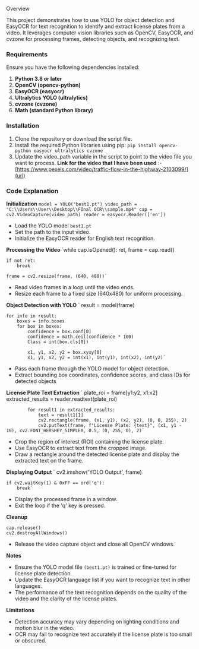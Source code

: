 Overview

This project demonstrates how to use YOLO for object detection and EasyOCR for text recognition to identify and extract license plates from a video. It leverages computer vision libraries such as OpenCV, EasyOCR, and cvzone for processing frames, detecting objects, and recognizing text.

### Requirements

Ensure you have the following dependencies installed:

1. **Python 3.8 or later**
2. **OpenCV (opencv-python)**
3. **EasyOCR (easyocr)**
4. **Ultralytics YOLO (ultralytics)**
5. **cvzone (cvzone)**
6. **Math (standard Python library)**

### Installation

1. Clone the repository or download the script file.
2. Install the required Python libraries using pip:
`pip install opencv-python easyocr ultralytics cvzone`
3. Update the video_path variable in the script to point to the video file you want to process.
**Link for the video that I have been used** :- [https://www.pexels.com/video/traffic-flow-in-the-highway-2103099/](url)

### Code Explanation
**Initialization**
`model = YOLO("best1.pt")
video_path = "C:\\Users\\User\\Desktop\\FInal OCR\\sample.mp4"
cap = cv2.VideoCapture(video_path)
reader = easyocr.Reader(['en'])`

- Load the YOLO model `best1.pt`
- Set the path to the input video.
- Initialize the EasyOCR reader for English text recognition.

**Processing the Video**
`while cap.isOpened():
    ret, frame = cap.read()

    if not ret:
        break
    
    frame = cv2.resize(frame, (640, 480))`

- Read video frames in a loop until the video ends.
- Resize each frame to a fixed size (640x480) for uniform processing.

**Object Detection with YOLO**
`  result = model(frame)

    for info in result:
        boxes = info.boxes
        for box in boxes:
            confidence = box.conf[0]
            confidence = math.ceil(confidence * 100)
            Class = int(box.cls[0])
            
            x1, y1, x2, y2 = box.xyxy[0]
            x1, y1, x2, y2 = int(x1), int(y1), int(x2), int(y2)`

- Pass each frame through the YOLO model for object detection.
- Extract bounding box coordinates, confidence scores, and class IDs for detected objects

**License Plate Text Extraction**
` plate_roi = frame[y1:y2, x1:x2]
            extracted_results = reader.readtext(plate_roi)
            
            for result1 in extracted_results:
                text = result1[1]
                cv2.rectangle(frame, (x1, y1), (x2, y2), (0, 0, 255), 2)
                cv2.putText(frame, f"License Plate: {text}", (x1, y1 - 10), cv2.FONT_HERSHEY_SIMPLEX, 0.5, (0, 255, 0), 2)`

- Crop the region of interest (ROI) containing the license plate.
- Use EasyOCR to extract text from the cropped image.
- Draw a rectangle around the detected license plate and display the extracted text on the frame.

**Displaying Output**
`    cv2.imshow('YOLO Output', frame)

    if cv2.waitKey(1) & 0xFF == ord('q'):
        break`

- Display the processed frame in a window.
- Exit the loop if the 'q' key is pressed.

**Cleanup**
```
cap.release()
cv2.destroyAllWindows()
```
- Release the video capture object and close all OpenCV windows.

**Notes**

- Ensure the YOLO model file `(best1.pt)` is trained or fine-tuned for license plate detection.
- Update the EasyOCR language list if you want to recognize text in other languages.
- The performance of the text recognition depends on the quality of the video and the clarity of the license plates.

**Limitations**

- Detection accuracy may vary depending on lighting conditions and motion blur in the video.
- OCR may fail to recognize text accurately if the license plate is too small or obscured.
